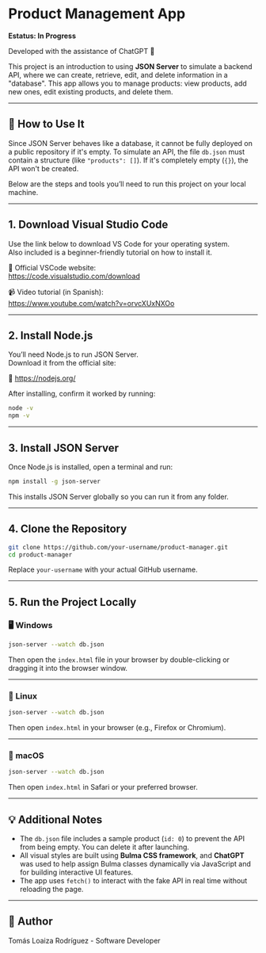 # Product Management App

**Estatus: In Progress**

Developed with the assistance of ChatGPT 🤖

This project is an introduction to using **JSON Server** to simulate a backend API, where we can create, retrieve, edit, and delete information in a "database". This app allows you to manage products: view products, add new ones, edit existing products, and delete them.

---

## 🚀 How to Use It

Since JSON Server behaves like a database, it cannot be fully deployed on a public repository if it's empty. To simulate an API, the file `db.json` must contain a structure (like `"products": []`). If it's completely empty (`{}`), the API won't be created.

Below are the steps and tools you’ll need to run this project on your local machine.

---

## 1. Download Visual Studio Code

Use the link below to download VS Code for your operating system.  
Also included is a beginner-friendly tutorial on how to install it.

🔗 Official VSCode website:  
https://code.visualstudio.com/download

📹 Video tutorial (in Spanish):  
https://www.youtube.com/watch?v=orvcXUxNXOo

---

## 2. Install Node.js

You’ll need Node.js to run JSON Server.  
Download it from the official site:

🔗 https://nodejs.org/

After installing, confirm it worked by running:

```bash
node -v
npm -v
```

---

## 3. Install JSON Server

Once Node.js is installed, open a terminal and run:

```bash
npm install -g json-server
```

This installs JSON Server globally so you can run it from any folder.

---

## 4. Clone the Repository

```bash
git clone https://github.com/your-username/product-manager.git
cd product-manager
```

Replace `your-username` with your actual GitHub username.

---

## 5. Run the Project Locally

### 🖥️ Windows

```bash
json-server --watch db.json
```

Then open the `index.html` file in your browser by double-clicking or dragging it into the browser window.

---

### 🐧 Linux

```bash
json-server --watch db.json
```

Then open `index.html` in your browser (e.g., Firefox or Chromium).

---

### 🍏 macOS

```bash
json-server --watch db.json
```

Then open `index.html` in Safari or your preferred browser.

---

## 💡 Additional Notes

- The `db.json` file includes a sample product (`id: 0`) to prevent the API from being empty. You can delete it after launching.
- All visual styles are built using **Bulma CSS framework**, and **ChatGPT** was used to help assign Bulma classes dynamically via JavaScript and for building interactive UI features.
- The app uses `fetch()` to interact with the fake API in real time without reloading the page.

---

## 🙋 Author

Tomás Loaiza Rodríguez - Software Developer
